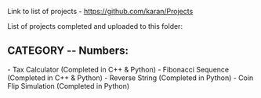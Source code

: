 Link to list of projects - https://github.com/karan/Projects

List of projects completed and uploaded to this folder:


<h2>CATEGORY -- Numbers:</h2>
- Tax Calculator (Completed in C++ & Python)
- Fibonacci Sequence (Completed in C++ & Python)
- Reverse String (Completed in Python)
- Coin Flip Simulation (Completed in Python)
